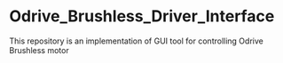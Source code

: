 # Odrive_Brushless_Driver_Interface
This repository is an implementation of GUI tool for controlling Odrive Brushless motor
